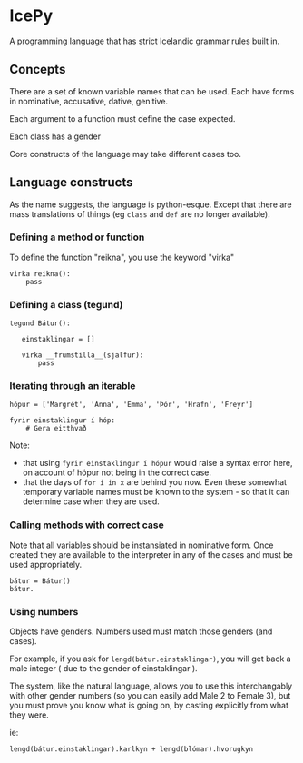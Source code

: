 # IcePy

A programming language that has strict Icelandic grammar rules built in.

## Concepts

There are a set of known variable names that can be used. Each have forms in
nominative, accusative, dative, genitive.

Each argument to a function must define the case expected.

Each class has a gender

Core constructs of the language may take different cases too.


## Language constructs

As the name suggests, the language is python-esque. Except that there are mass
translations of things (eg `class` and `def` are no longer available).


### Defining a method or function

To define the function "reikna", you use the keyword "virka"

```
virka reikna():
    pass
```

### Defining a class (tegund)

```
tegund Bátur():

   einstaklingar = []

   virka __frumstilla__(sjalfur):
       pass

```

### Iterating through an iterable

```
hópur = ['Margrét', 'Anna', 'Emma', 'Þór', 'Hrafn', 'Freyr']

fyrir einstaklingur í hóp:
    # Gera eitthvað

```
Note:
 - that using `fyrir einstaklingur í hópur` would raise a syntax error here, on
   account of hópur not being in the correct case.
 - that the days of `for i in x` are behind you now. Even these somewhat
   temporary variable names must be known to the system - so that it can
   determine case when they are used.


### Calling methods with correct case

Note that all variables should be instansiated in nominative form. Once
created they are available to the interpreter in any of the cases and must be
used appropriately.

```
bátur = Bátur()
bátur.

```

### Using numbers

Objects have genders. Numbers used must match those genders (and cases).

For example, if you ask for `lengd(bátur.einstaklingar)`, you will get back a
male integer ( due to the gender of einstaklingar ).

The system, like the natural language, allows you to use this interchangably
with other gender numbers (so you can easily add Male 2 to Female 3), but you
must prove you know what is going on, by casting explicitly from what they
were.

ie:
```
lengd(bátur.einstaklingar).karlkyn + lengd(blómar).hvorugkyn
```
